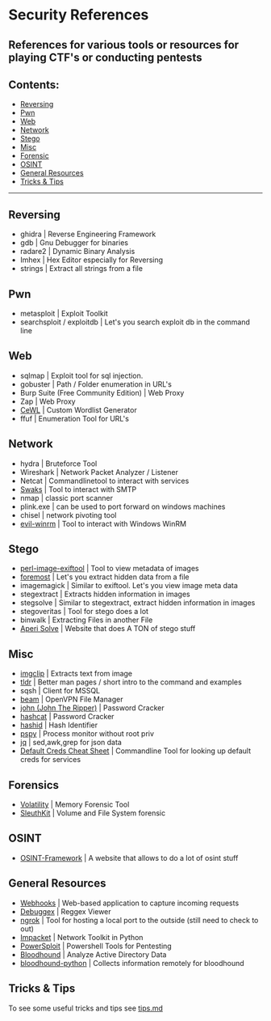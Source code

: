 # Security References
References for various tools or resources for playing CTF's or conducting pentests
---
## Contents:
- [Reversing](https://github.com/hydr0nium/security_reference?tab=readme-ov-file#reversing)
- [Pwn](https://github.com/hydr0nium/security_reference?tab=readme-ov-file#pwn)
- [Web](https://github.com/hydr0nium/security_reference?tab=readme-ov-file#web)
- [Network](https://github.com/hydr0nium/security_reference?tab=readme-ov-file#network)
- [Stego](https://github.com/hydr0nium/security_reference?tab=readme-ov-file#stego)
- [Misc](https://github.com/hydr0nium/security_reference?tab=readme-ov-file#misc)
- [Forensic](https://github.com/hydr0nium/security_reference?tab=readme-ov-file#forensic)
- [OSINT](https://github.com/hydr0nium/security_reference?tab=readme-ov-file#osint)
- [General Resources](https://github.com/hydr0nium/security_reference?tab=readme-ov-file#general-resources)
- [Tricks & Tips](https://github.com/hydr0nium/security_reference?tab=readme-ov-file#tricks--tips)
---
## Reversing
- ghidra | Reverse Engineering Framework
- gdb | Gnu Debugger for binaries
- radare2 | Dynamic Binary Analysis
- Imhex | Hex Editor especially for Reversing
- strings | Extract all strings from a file

## Pwn
- metasploit | Exploit Toolkit
- searchsploit / exploitdb | Let's you search exploit db in the command line

## Web
- sqlmap | Exploit tool for sql injection.
- gobuster | Path / Folder enumeration in URL's
- Burp Suite (Free Community Edition) | Web Proxy
- Zap | Web Proxy
- [CeWL](https://github.com/digininja/CeWL) |  Custom Wordlist Generator
- ffuf | Enumeration Tool for URL's

## Network
- hydra | Bruteforce Tool
- Wireshark | Network Packet Analyzer / Listener
- Netcat | Commandlinetool to interact with services
- [Swaks](https://github.com/jetmore/swaks) | Tool to interact with SMTP
- nmap | classic port scanner
- plink.exe | can be used to port forward on windows machines
- chisel | network pivoting tool
- [evil-winrm](https://github.com/Hackplayers/evil-winrm) | Tool to interact with Windows WinRM 

## Stego
- [perl-image-exiftool]() | Tool to view metadata of images
- [foremost](https://github.com/korczis/foremost) | Let's you extract hidden data from a file
- imagemagick | Similar to exiftool. Let's you view image meta data
- stegextract | Extracts hidden information in images
- stegsolve | Similar to stegextract, extract hidden information in images
- stegoveritas | Tool for stego does a lot
- binwalk | Extracting Files in another File
- [Aperi Solve](https://www.aperisolve.com/) | Website that does A TON of stego stuff

## Misc
- [imgclip](https://github.com/hydr0nium/ctf_reference/blob/main/misc/imgclip.md) | Extracts text from image
- [tldr](https://github.com/hydr0nium/ctf_reference/blob/main/misc/tldr.md) | Better man pages / short intro to the command and examples
- sqsh | Client for MSSQL
- [beam](https://github.com/hydr0nium/beam) | OpenVPN File Manager
- [john (John The Ripper)](https://github.com/openwall/john) | Password Cracker
- [hashcat](https://github.com/hashcat/hashcat) | Password Cracker
- [hashid](https://github.com/psypanda/hashID) | Hash Identifier
- [pspy](https://github.com/DominicBreuker/pspy) | Process monitor without root priv
- [jq](https://github.com/jqlang/jq) | sed,awk,grep for json data
- [Default Creds Cheat Sheet](https://github.com/ihebski/DefaultCreds-cheat-sheet) | Commandline Tool for looking up default creds for services

## Forensics
- [Volatility](https://github.com/volatilityfoundation/volatility3) | Memory Forensic Tool
- [SleuthKit](https://github.com/sleuthkit/sleuthkit) | Volume and File System forensic

## OSINT
- [OSINT-Framework](https://osintframework.com/) | A website that allows to do a lot of osint stuff

## General Resources
- [Webhooks](https://webhook.site/#!/view/dd444480-a5d3-4095-a3d3-c64d67e56b6e) | Web-based application to capture incoming requests
- [Debuggex](https://www.debuggex.com/) | Reggex Viewer
- [ngrok](https://ngrok.com/) | Tool for hosting a local port to the outside (still need to check to out)
- [Impacket](https://github.com/fortra/impacket) | Network Toolkit in Python
- [PowerSploit](https://github.com/PowerShellMafia/PowerSploit) | Powershell Tools for Pentesting
- [Bloodhound](https://github.com/BloodHoundAD/BloodHound) | Analyze Active Directory Data
- [bloodhound-python](https://github.com/dirkjanm/BloodHound.py) | Collects information remotely for bloodhound

## Tricks & Tips
To see some useful tricks and tips see [tips.md](https://github.com/hydr0nium/ctf_reference/blob/main/tricks.md)
